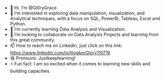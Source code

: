 - 👋 Hi, I’m @Gl0ryGrace
- 👀 I’m interested in  exploring data manipulation, visualization, and Analytical techniques, with a focus on SQL, PowerBi, Tableau, Excel and Python. 
- 🌱 I’m currently learning Data Analysis and Visualization.
- 💞️ I’m looking to collaborate on Data Analysis Projects and learning from this great community.
- 📫 How to reach me on Linkedin, just click on this link: https://www.linkedin.com/in/IjiogborGlory110719
- 😄 Pronouns: Justkeeplearning!
- ⚡ Fun fact: I am so excited when it comes to learning new skills and building capacities.
